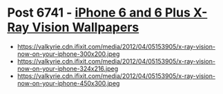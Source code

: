 # Post 6741 - [iPhone 6 and 6 Plus X-Ray Vision Wallpapers](https://www.ifixit.com/News/6741/iphone-6-and-6-plus-wallpapers)

- https://valkyrie.cdn.ifixit.com/media/2012/04/05153905/x-ray-vision-now-on-your-iphone-300x200.jpeg
- https://valkyrie.cdn.ifixit.com/media/2012/04/05153905/x-ray-vision-now-on-your-iphone-324x216.jpeg
- https://valkyrie.cdn.ifixit.com/media/2012/04/05153905/x-ray-vision-now-on-your-iphone-450x300.jpeg

